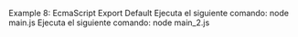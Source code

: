 Example 8: EcmaScript Export Default
Ejecuta el siguiente comando: node main.js
Ejecuta el siguiente comando: node main_2.js
